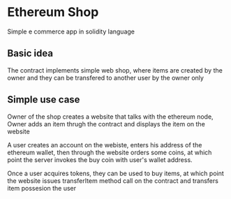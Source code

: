 # Ethereum Shop
Simple e commerce app in solidity language

## Basic idea

The contract implements simple web shop, where items are created by the owner and they can be
transfered to another user by the owner only

## Simple use case

Owner of the shop creates a website that talks with the ethereum node, Owner adds an item thrugh
the contract and displays the item on the website

A user creates an account on the webiste, enters his address of the ethereum wallet,
then through the website orders some coins, at which point the server invokes the buy coin with user's wallet address.

Once a user acquires tokens, they can be used to buy items, at which point the website issues transferItem method call
on the contract and transfers item possesion the user



